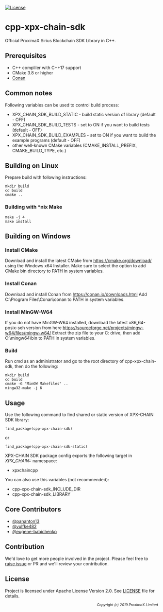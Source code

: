 
[![License](https://img.shields.io/badge/License-Apache%202.0-blue.svg)](https://opensource.org/licenses/Apache-2.0)

# cpp-xpx-chain-sdk

Official ProximaX Sirius Blockchain SDK Library in C++.

## Prerequisites ##

* C++ compliler with C++17 support
* CMake 3.8 or higher
* [Conan](https://conan.io)

## Common notes ##

Following variables can be used to control build process:
* XPX_CHAIN_SDK_BUILD_STATIC - build static version of library (default - OFF)
* XPX_CHAIN_SDK_BUILD_TESTS - set to ON if you want to build tests (default - OFF)
* XPX_CHAIN_SDK_BUILD_EXAMPLES - set to ON if you want to build the example programs (default - OFF)
* other well-known CMake variables (CMAKE_INSTALL_PREFIX, CMAKE_BUILD_TYPE, etc.)

## Building on Linux ##

Prepare build with following instructions:

```
mkdir build
cd build
cmake ..
```

### Building with *nix Make ###

```
make -j 4
make install
```

## Building on Windows ##

### Install CMake ###
Download and install the latest CMake from https://cmake.org/download/ using the Windows x64 Installer.
Make sure to select the option to add CMake bin directory to PATH in system variables.

### Install Conan ###
Download and install Conan from https://conan.io/downloads.html
Add C:\Program Files\Conan\conan to PATH in system variables.

### Install MinGW-W64 ###
If you do not have MinGW-W64 installed, download the latest x86_64-posix-seh version from here https://sourceforge.net/projects/mingw-w64/files/mingw-w64/
Extract the zip file to your C: drive, then add C:\mingw64\bin to PATH in system variables.

### Build ###
Run cmd as an administrator and go to the root directory of cpp-xpx-chain-sdk, then do the following:

```
mkdir build
cd build
cmake -G "MinGW Makefiles" ..
mingw32-make -j 6
```

## Usage ##

Use the following command to find shared or static version of XPX-CHAIN SDK library:
```
find_package(cpp-xpx-chain-sdk)
```
or
```
find_package(cpp-xpx-chain-sdk-static)
```

XPX-CHAIN SDK package config exports the following target in _XPX_CHAIN::_ namespace:
* xpxchaincpp

You can also use this variables (not recommended):
* cpp-xpx-chain-sdk_INCLUDE_DIR
* cpp-xpx-chain-sdk_LIBRARY

## Core Contributors
 + [@pananton13](https://github.com/pananton13)
 + [@vulfke482](https://github.com/vulfke482)
 + [@eugene-babichenko](https://github.com/eugene-babichenko)
 
## Contribution ##

We'd love to get more people involved in the project. Please feel free to [raise issue](https://github.com/proximax-storage/cpp-xpx-chain-sdk/issues/new) or PR and we'll review your contribution.
    
## License ##

Project is licensed under Apache License Version 2.0. See [LICENSE](https://github.com/proximax-storage/cpp-xpx-chain-sdk/blob/master/LICENSE) file for details.

<p align="right"><i><sub>Copyright (c) 2019 ProximaX Limited</sub></i></p>

